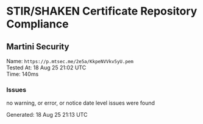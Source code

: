 # STIR/SHAKEN Certificate Repository Compliance

## Martini Security

Name: `https://p.mtsec.me/2e5a/KkpeNVVkv5yU.pem`\
Tested At: 18 Aug 25 21:02 UTC\
Time: 140ms

### Issues

no warning, or error, or notice date level issues were found

Generated: 18 Aug 25 21:13 UTC